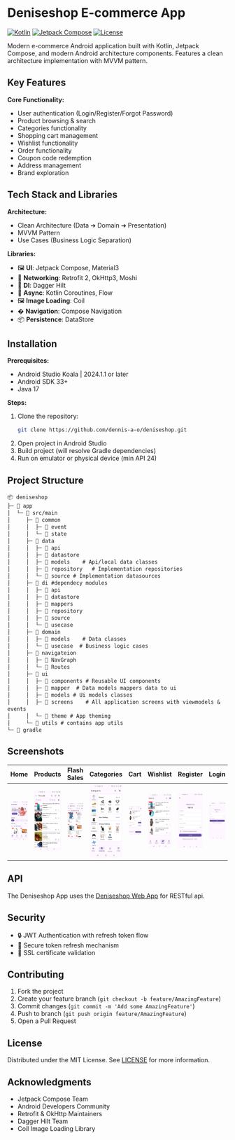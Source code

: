 
# Deniseshop E-commerce App

[![Kotlin](https://img.shields.io/badge/Kotlin-1.9.0-blue.svg)](https://kotlinlang.org)
[![Jetpack Compose](https://img.shields.io/badge/Jetpack%20Compose-1.5.0-brightgreen.svg)](https://developer.android.com/jetpack/compose)
[![License](https://img.shields.io/badge/License-MIT-green.svg)](LICENSE)

Modern e-commerce Android application built with Kotlin, Jetpack Compose, and modern Android architecture components. Features a clean architecture implementation with MVVM pattern.

## Key Features

**Core Functionality:**
- User authentication (Login/Register/Forgot Password)
- Product browsing & search
- Categories functionality
- Shopping cart management
- Wishlist functionality
- Order functionality
- Coupon code redemption
- Address management
- Brand exploration

## Tech Stack and Libraries

**Architecture:**
- Clean Architecture (Data ➔ Domain ➔ Presentation)
- MVVM Pattern
- Use Cases (Business Logic Separation)

**Libraries:**
- 🖼️ **UI**: Jetpack Compose, Material3
- 📡 **Networking**: Retrofit 2, OkHttp3, Moshi
- 💉 **DI**: Dagger Hilt
- 🔄 **Async**: Kotlin Coroutines, Flow
- 🖼️ **Image Loading**: Coil
- � **Navigation**: Compose Navigation
- 📦 **Persistence**: DataStore

## Installation

**Prerequisites:**
- Android Studio Koala | 2024.1.1 or later
- Android SDK 33+
- Java 17

**Steps:**
1. Clone the repository:
   ```bash
   git clone https://github.com/dennis-a-o/deniseshop.git
   ```
2. Open project in Android Studio
3. Build project (will resolve Gradle dependencies)
4. Run on emulator or physical device (min API 24)

## Project Structure

```
📦 deniseshop
├─ 📂 app
│  └─ 📂 src/main
│     ├─ 📂 common
│     │  ├─ 📂 event
│     │  └─ 📂 state 
│     ├─ 📂 data
│     │  ├─ 📂 api
│     │  ├─ 📂 datastore
│     │  ├─ 📂 models    # Api/local data classes
│     │  ├─ 📂 repository   # Implementation repositories
│     │  └─ 📂 source # Implementation datasources
│     ├─ 📂 di #dependecy modules
│     │  ├─ 📂 api   
│     │  ├─ 📂 datastore 
│     │  ├─ 📂 mappers  
│     │  ├─ 📂 repository 
│     │  ├─ 📂 source    
│     │  └─ 📂 usecase 
│     ├─ 📂 domain
│     │  ├─ 📂 models    # Data classes
│     │  └─ 📂 usecase  # Business logic cases
│     ├─ 📂 navigateion
│     │  ├─ 📂 NavGraph
│     │  └─ 📂 Routes
│     ├─ 📂 ui
│     │  ├─ 📂 components # Reusable UI components
│     │  ├─ 📂 mapper  # Data models mappers data to ui
│     │  ├─ 📂 models # Ui models classes
│     │  ├─ 📂 screens    # All application screens with viewmodels & events 
│     │  └─ 📂 theme # App theming 
│     └─ 📂 utils # contains app utils
└─ 📂 gradle
```

## Screenshots

| Home                                 | Products                              | Flash Sales                                 | Categories                                | Cart                          | Wishlist                              | Register                              | Login                              | Profile                              |
|--------------------------------------|---------------------------------------|---------------------------------------------|-------------------------------------------|-------------------------------|---------------------------------------|---------------------------------------|------------------------------------|--------------------------------------|
| ![Home Screen](screenshots/home.png) | ![Products](screenshots/products.png) | ![Flash Sales](screenshots/flash-sales.png) | ![Categories](screenshots/categories.png) | ![Cart](screenshots/cart.png) | ![Wishlist](screenshots/wishlist.png) | ![Wishlist](screenshots/register.png) | ![Wishlist](screenshots/login.png) | ![Wishlist](screenshots/profile.png) |


## API 

The Deniseshop App uses the [Deniseshop Web App](https://github.com/dennis-a-o/deniseshop-web-app.git) for RESTful api.</br>


## Security

- 🔒 JWT Authentication with refresh token flow
- 🔄 Secure token refresh mechanism
- 🚫 SSL certificate validation

## Contributing

1. Fork the project
2. Create your feature branch (`git checkout -b feature/AmazingFeature`)
3. Commit changes (`git commit -m 'Add some AmazingFeature'`)
4. Push to branch (`git push origin feature/AmazingFeature`)
5. Open a Pull Request

## License

Distributed under the MIT License. See [LICENSE](LICENSE) for more information.

## Acknowledgments

- Jetpack Compose Team
- Android Developers Community
- Retrofit & OkHttp Maintainers
- Dagger Hilt Team
- Coil Image Loading Library


